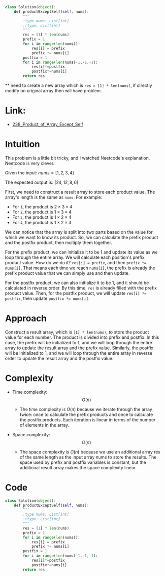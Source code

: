 ```python
class Solution(object):
    def productExceptSelf(self, nums):
        """
        :type nums: List[int]
        :rtype: List[int]
        """
        res = [1] * len(nums)
        prefix = 1
        for i in range(len(nums)):
            res[i] = prefix
            prefix *= nums[i]
        postfix = 1
        for i in range(len(nums)-1,-1,-1):
            res[i]*=postfix  
            postfix*=nums[i]
        return res
```
** need to create a new array which is `res = [1] * len(nums)`, if directly modify on original array then will have problem.
# Link:
- [238_Product_of_Array_Except_Self](https://leetcode.com/problems/product-of-array-except-self/description/)

# Intuition

This problem is a little bit tricky, and I watched Neetcode's explanation. Neetcode is very clever.

Given the input: $nums = [1,2,3,4]$

The expected output is: $[24,12,8,6]$

First, we need to construct a result array to store each product value. The array's length is the same as `nums`. For example:
- For `1`, the product is $2 \times 3 \times 4$
- For `2`, the product is $1 \times 3 \times 4$
- For `3`, the product is $1 \times 2 \times 4$
- For `4`, the product is $1 \times 2 \times 3$

We can notice that the array is split into two parts based on the value for which we want to know its product. So, we can calculate the prefix product and the postfix product, then multiply them together.

For the prefix product, we can initialize it to be 1 and update its value as we loop through the entire array. We will calculate each position's prefix product value. How do we do it? `res[i] = prefix`, and then `prefix *= nums[i]`. That means each time we reach `nums[i]`, the prefix is already the prefix product value that we can simply use and then update.

For the postfix product, we can also initialize it to be 1, and it should be calculated in reverse order. By this time, `res` is already filled with the prefix product value. Then, for the postfix product, we will update `res[i] *= postfix`, then update `postfix *= nums[i]`.

# Approach

Construct a result array, which is `[1] * len(nums)`, to store the product value for each number. The product is divided into prefix and postfix. In this case, the prefix will be initialized to 1, and we will loop through the entire array to update the result array and the prefix value. Similarly, the postfix will be initialized to 1, and we will loop through the entire array in reverse order to update the result array and the postfix value.


# Complexity
- Time complexity:
$$O(n)$$

    - The time complexity is $O(n)$ because we iterate through the array twice: once to calculate the prefix products and once to calculate the postfix products. Each iteration is linear in terms of the number of elements in the array.

- Space complexity:
$$O(n)$$

    - The space complexity is $O(n)$ because we use an additional array res of the same length as the input array nums to store the results. The space used by prefix and postfix variables is constant, but the additional result array makes the space complexity linear.

# Code
```python
class Solution(object):
    def productExceptSelf(self, nums):
        """
        :type nums: List[int]
        :rtype: List[int]
        """
        res = [1] * len(nums)
        prefix = 1
        for i in range(len(nums)):
            res[i] = prefix
            prefix *= nums[i]
        postfix = 1
        for i in range(len(nums)-1,-1,-1):
            res[i]*=postfix  
            postfix*=nums[i]
        return res
```
